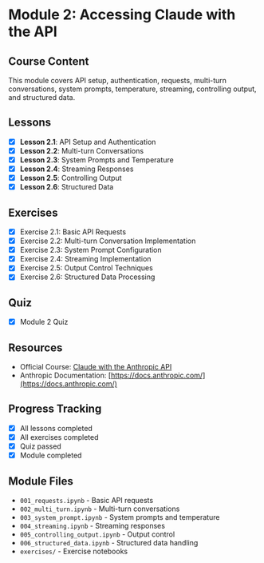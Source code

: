 # Module 2: Accessing Claude with the API

## Course Content
This module covers API setup, authentication, requests, multi-turn conversations, system prompts, temperature, streaming, controlling output, and structured data.

## Lessons
- [x] **Lesson 2.1**: API Setup and Authentication
- [x] **Lesson 2.2**: Multi-turn Conversations
- [x] **Lesson 2.3**: System Prompts and Temperature
- [x] **Lesson 2.4**: Streaming Responses
- [x] **Lesson 2.5**: Controlling Output
- [x] **Lesson 2.6**: Structured Data

## Exercises
- [x] Exercise 2.1: Basic API Requests
- [x] Exercise 2.2: Multi-turn Conversation Implementation
- [x] Exercise 2.3: System Prompt Configuration
- [x] Exercise 2.4: Streaming Implementation
- [x] Exercise 2.5: Output Control Techniques
- [x] Exercise 2.6: Structured Data Processing

## Quiz
- [x] Module 2 Quiz

## Resources
- Official Course: [Claude with the Anthropic API](https://anthropic.skilljar.com/claude-with-the-anthropic-api)
- Anthropic Documentation: [https://docs.anthropic.com/](https://docs.anthropic.com/)

## Progress Tracking
- [x] All lessons completed
- [x] All exercises completed
- [x] Quiz passed
- [x] Module completed

## Module Files
- `001_requests.ipynb` - Basic API requests
- `002_multi_turn.ipynb` - Multi-turn conversations
- `003_system_prompt.ipynb` - System prompts and temperature
- `004_streaming.ipynb` - Streaming responses
- `005_controlling_output.ipynb` - Output control
- `006_structured_data.ipynb` - Structured data handling
- `exercises/` - Exercise notebooks 